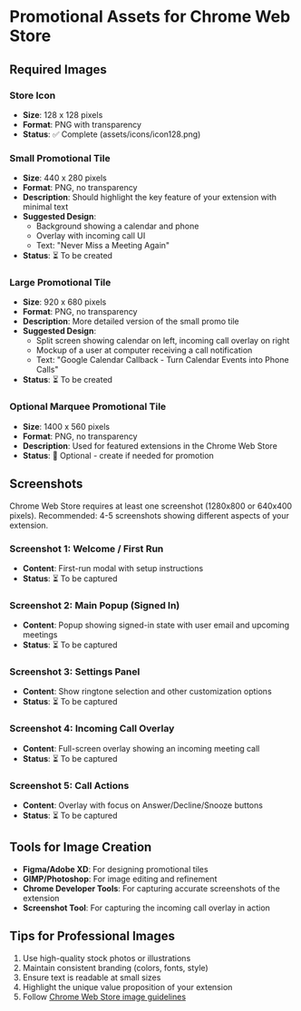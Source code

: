 # Promotional Assets for Chrome Web Store

## Required Images

### Store Icon

- **Size**: 128 x 128 pixels
- **Format**: PNG with transparency
- **Status**: ✅ Complete (assets/icons/icon128.png)

### Small Promotional Tile

- **Size**: 440 x 280 pixels
- **Format**: PNG, no transparency
- **Description**: Should highlight the key feature of your extension with minimal text
- **Suggested Design**:
  - Background showing a calendar and phone
  - Overlay with incoming call UI
  - Text: "Never Miss a Meeting Again"
- **Status**: ⏳ To be created

### Large Promotional Tile

- **Size**: 920 x 680 pixels
- **Format**: PNG, no transparency
- **Description**: More detailed version of the small promo tile
- **Suggested Design**:
  - Split screen showing calendar on left, incoming call overlay on right
  - Mockup of a user at computer receiving a call notification
  - Text: "Google Calendar Callback - Turn Calendar Events into Phone Calls"
- **Status**: ⏳ To be created

### Optional Marquee Promotional Tile

- **Size**: 1400 x 560 pixels
- **Format**: PNG, no transparency
- **Description**: Used for featured extensions in the Chrome Web Store
- **Status**: 🔄 Optional - create if needed for promotion

## Screenshots

Chrome Web Store requires at least one screenshot (1280x800 or 640x400 pixels).
Recommended: 4-5 screenshots showing different aspects of your extension.

### Screenshot 1: Welcome / First Run

- **Content**: First-run modal with setup instructions
- **Status**: ⏳ To be captured

### Screenshot 2: Main Popup (Signed In)

- **Content**: Popup showing signed-in state with user email and upcoming meetings
- **Status**: ⏳ To be captured

### Screenshot 3: Settings Panel

- **Content**: Show ringtone selection and other customization options
- **Status**: ⏳ To be captured

### Screenshot 4: Incoming Call Overlay

- **Content**: Full-screen overlay showing an incoming meeting call
- **Status**: ⏳ To be captured

### Screenshot 5: Call Actions

- **Content**: Overlay with focus on Answer/Decline/Snooze buttons
- **Status**: ⏳ To be captured

## Tools for Image Creation

- **Figma/Adobe XD**: For designing promotional tiles
- **GIMP/Photoshop**: For image editing and refinement
- **Chrome Developer Tools**: For capturing accurate screenshots of the extension
- **Screenshot Tool**: For capturing the incoming call overlay in action

## Tips for Professional Images

1. Use high-quality stock photos or illustrations
2. Maintain consistent branding (colors, fonts, style)
3. Ensure text is readable at small sizes
4. Highlight the unique value proposition of your extension
5. Follow [Chrome Web Store image guidelines](https://developer.chrome.com/docs/webstore/images/)
